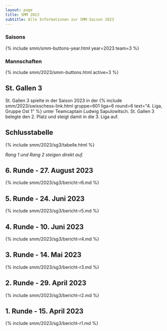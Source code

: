 ```yaml
---
layout: page
title: SMM 2023
subtitle: Alle Informationen zur SMM-Saison 2023
---
```


### Saisons

{% include smm/smm-buttons-year.html year=2023 team=3 %}

### Mannschaften

{% include smm/2023/smm-buttons.html active=3 %}

## St. Gallen 3

St. Gallen 3 spielte in der Saison 2023 in der
{% include smm/2023/swisschess-link.html gruppe=601 liga=6 round=6 text="4. Liga, Gruppe Ost 1" %}
unter Teamcaptain Ludwig Sapulowitsch. St. Gallen 3 belegte den 2. Platz und steigt damit in die 3. Liga auf.

## Schlusstabelle

{% include smm/2023/sg3/tabelle.html %}

_Rang 1 und Rang 2 steigen direkt auf._

## 6. Runde - 27. August 2023

{% include smm/2023/sg3/bericht-r6.md %}

## 5. Runde - 24. Juni 2023

{% include smm/2023/sg3/bericht-r5.md %}

## 4. Runde - 10. Juni 2023

{% include smm/2023/sg3/bericht-r4.md %}

## 3. Runde - 14. Mai 2023

{% include smm/2023/sg3/bericht-r3.md %}

## 2. Runde - 29. April 2023

{% include smm/2023/sg3/bericht-r2.md %}

## 1. Runde - 15. April 2023

{% include smm/2023/sg3/bericht-r1.md %}

<style>
table th, table td:nth-of-type(4) {
    white-space: nowrap;
}
</style>
